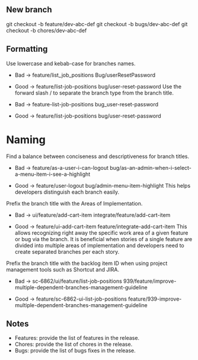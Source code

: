 ## New branch
git checkout -b feature/dev-abc-def
git checkout -b bugs/dev-abc-def
git checkout -b chores/dev-abc-def


## Formatting
Use lowercase and kebab-case for branches names.

- Bad -> 
feature/list_job_positions
Bug/userResetPassword

- Good ->
feature/list-job-positions
bug/user-reset-password
Use the forward slash / to separate the branch type from the branch title.

- Bad ->
feature-list-job-positions
bug_user-reset-password

- Good ->
feature/list-job-positions
bug/user-reset-password

# Naming
Find a balance between conciseness and descriptiveness for branch titles.

- Bad ->
feature/as-a-user-i-can-logout
bug/as-an-admin-when-i-select-a-menu-item-i-see-a-highlight

- Good ->
feature/user-logout
bug/admin-menu-item-highlight
This helps developers distinguish each branch easily.

Prefix the branch title with the Areas of Implementation.

- Bad ->
ui/feature/add-cart-item
integrate/feature/add-cart-item

- Good ->
feature/ui-add-cart-item
feature/integrate-add-cart-item
This allows recognizing right away the specific work area of a given feature or bug via the branch. It is beneficial when stories of a single feature are divided into multiple areas of implementation and developers need to create separated branches per each story.

Prefix the branch title with the backlog item ID when using project management tools such as Shortcut and JIRA.

- Bad ->
sc-6862/ui/feature/list-job-positions
939/feature/improve-multiple-dependent-branches-management-guideline

- Good ->
feature/sc-6862-ui-list-job-positions
feature/939-improve-multiple-dependent-branches-management-guideline

## Notes
- Features: provide the list of features in the release.
- Chores: provide the list of chores in the release.
- Bugs: provide the list of bugs fixes in the release.

